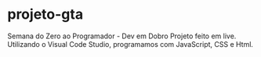 # projeto-gta
Semana do Zero ao Programador - Dev em Dobro
Projeto feito em live.
Utilizando o Visual Code Studio, programamos com JavaScript, CSS e Html.
